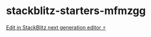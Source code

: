 # stackblitz-starters-mfmzgg

[Edit in StackBlitz next generation editor ⚡️](https://stackblitz.com/~/github.com/manimoney468/stackblitz-starters-mfmzgg)